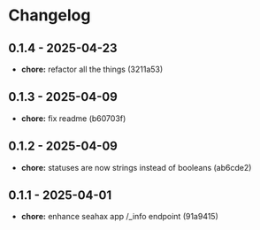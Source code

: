 # Changelog

## 0.1.4 - 2025-04-23

- __chore:__ refactor all the things (3211a53)

## 0.1.3 - 2025-04-09

- __chore:__ fix readme (b60703f)

## 0.1.2 - 2025-04-09

- __chore:__ statuses are now strings instead of booleans (ab6cde2)

## 0.1.1 - 2025-04-01

- __chore:__ enhance seahax app /_info endpoint (91a9415)
